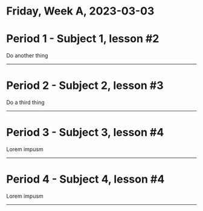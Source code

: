 
Friday, Week A, 2023-03-03
==========================

# Period 1 - Subject 1, lesson #2


Do another thing  
  
---
# Period 2 - Subject 2, lesson #3


Do a third thing  
  
---
# Period 3 - Subject 3, lesson #4


Lorem impusm  
  
---
# Period 4 - Subject 4, lesson #4


Lorem impusm  
  
---